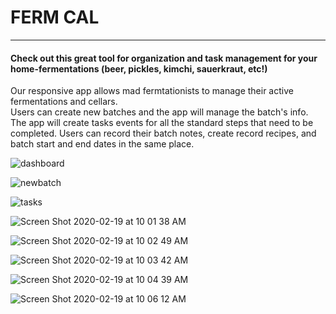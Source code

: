 # FERM CAL
___
#### Check out this great tool for organization and task management for your home-fermentations (beer, pickles, kimchi, sauerkraut, etc!)
  
Our responsive app allows mad fermtationists to manage their active fermentations and cellars.  
Users can create new batches and the app will manage the batch's info. The app will create tasks events for all the standard steps that need to be completed. Users can record their batch notes, create record recipes, and batch start and end dates in the same place.  


![dashboard](https://user-images.githubusercontent.com/57583457/74859589-25f0dd80-52fc-11ea-896d-16151313abfc.png "User Dashboard")
  
![newbatch](https://user-images.githubusercontent.com/57583457/74859657-3dc86180-52fc-11ea-8214-7a5713c50d3e.png "Creating a new batch")
  
![tasks](https://user-images.githubusercontent.com/57583457/74862019-36a35280-5300-11ea-8c80-6ae407b0529c.png "User Upcoming Tasks")
  
![Screen Shot 2020-02-19 at 10 01 38 AM](https://user-images.githubusercontent.com/57583457/74861636-8e8d8980-52ff-11ea-8234-272207b6e40e.png)
  
![Screen Shot 2020-02-19 at 10 02 49 AM](https://user-images.githubusercontent.com/57583457/74861641-90574d00-52ff-11ea-83da-380519c6549a.png)
  
![Screen Shot 2020-02-19 at 10 03 42 AM](https://user-images.githubusercontent.com/57583457/74861673-9a794b80-52ff-11ea-831f-6c405f75f3af.png)
  
![Screen Shot 2020-02-19 at 10 04 39 AM](https://user-images.githubusercontent.com/57583457/74861685-9e0cd280-52ff-11ea-8b0b-eceef95808c2.png)
  
![Screen Shot 2020-02-19 at 10 06 12 AM](https://user-images.githubusercontent.com/57583457/74861689-9fd69600-52ff-11ea-9291-0c1020f3564e.png)

